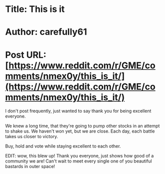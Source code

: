 # Title: This is it
# Author: carefully61
# Post URL: [https://www.reddit.com/r/GME/comments/nmex0y/this_is_it/](https://www.reddit.com/r/GME/comments/nmex0y/this_is_it/)


I don't post frequently, just wanted to say thank you for being excellent everyone.

We knew a long time, that they're going to pump other stocks in an attempt to shake us. We haven't won yet, but we are close. Each day, each battle takes us closer to victory.

Buy, hold and vote while staying excellent to each other.

EDIT: wow, this blew up! Thank you everyone, just shows how good of a community we are! Can't wait to meet every single one of you beautiful bastards in outer space!